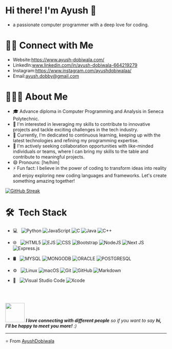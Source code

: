 # Hi there! I'm Ayush 👋
- a passionate computer programmer with a deep love for coding.
  
# 🤝🏻 Connect with Me
- Website:https://www.ayush-dobiwala.com/
- LinkedIn:www.linkedin.com/in/ayush-dobiwala-664219279
- Instagram:https://www.instagram.com/ayushdobiwalaa/
- Email:ayush.dobby@gmail.com


# 👨🏻‍💻  About Me
- 🎓 Advance diploma in Computer Programming and Analysis in Seneca Polytechnic.
- 👀 I'm interested in leveraging my skills to contribute to innovative projects and tackle exciting challenges in the tech industry.
- 🌱 Currently, I'm dedicated to continuous learning, keeping up with the latest technologies and refining my programming expertise.
- 💞️ I'm actively seeking collaboration opportunities with like-minded individuals or teams, where I can bring my skills to the table and contribute to meaningful projects.
- 😄 Pronouns: [he/him]
- ⚡ Fun fact: I believe in the power of coding to transform ideas into reality and enjoy exploring new coding languages and frameworks. Let's create something amazing together!

[![GitHub Streak](https://streak-stats.demolab.com?user=ayush-dobiwala)](https://git.io/streak-stats)

# 🛠 &nbsp;Tech Stack

- 💻 &nbsp;
  ![Python](https://img.shields.io/badge/Python-FFD43B?style=for-the-badge&logo=python&logoColor=blue)
  ![JavaScript](https://img.shields.io/badge/javascript-%23323330.svg?style=for-the-badge&logo=javascript&logoColor=%23F7DF1E)
  ![C](https://img.shields.io/badge/C-00599C?style=for-the-badge&logo=c&logoColor=white)
  ![Java](https://img.shields.io/badge/java-%23ED8B00.svg?style=for-the-badge&logo=openjdk&logoColor=white)
  ![C++](https://img.shields.io/badge/C%2B%2B-00599C?style=for-the-badge&logo=c%2B%2B&logoColor=white)
  
- 🌐 &nbsp;
  ![HTML5](https://img.shields.io/badge/html5-%23E34F26.svg?style=for-the-badge&logo=html5&logoColor=white)
  ![EJS](https://img.shields.io/badge/ejs-%23B4CA65.svg?style=for-the-badge&logo=ejs&logoColor=black)
  ![CSS](https://img.shields.io/badge/css3-%231572B6.svg?style=for-the-badge&logo=css3&logoColor=white)
  ![Bootstrap](https://img.shields.io/badge/bootstrap-%238511FA.svg?style=for-the-badge&logo=bootstrap&logoColor=white)
  ![NodeJS](https://img.shields.io/badge/node.js-6DA55F?style=for-the-badge&logo=node.js&logoColor=white)
  ![Next JS](https://img.shields.io/badge/Next-black?style=for-the-badge&logo=next.js&logoColor=white)
  ![Express.js](https://img.shields.io/badge/express.js-%23404d59.svg?style=for-the-badge&logo=express&logoColor=%2361DAFB)
  
- 🛢 &nbsp;
  ![MYSQL](https://img.shields.io/badge/MySQL-005C84?style=for-the-badge&logo=mysql&logoColor=white)
  ![MONGODB](https://img.shields.io/badge/MongoDB-4EA94B?style=for-the-badge&logo=mongodb&logoColor=white)
  ![ORACLE](https://img.shields.io/badge/Oracle-F80000?style=for-the-badge&logo=Oracle&logoColor=white)
  ![POSTGRESQL](https://img.shields.io/badge/PostgreSQL-316192?style=for-the-badge&logo=postgresql&logoColor=white)
  
- ⚙️ &nbsp;
  ![Linux](https://img.shields.io/badge/Linux-FCC624?style=for-the-badge&logo=linux&logoColor=black)
  ![macOS](https://img.shields.io/badge/mac%20os-000000?style=for-the-badge&logo=macos&logoColor=F0F0F0)
  ![Git](https://img.shields.io/badge/git-%23F05033.svg?style=for-the-badge&logo=git&logoColor=white)
  ![GitHub](https://img.shields.io/badge/github-%23121011.svg?style=for-the-badge&logo=github&logoColor=white)
  ![Markdown](https://img.shields.io/badge/markdown-%23000000.svg?style=for-the-badge&logo=markdown&logoColor=white)
  
- 🔧 &nbsp;
  ![Visual Studio Code](https://img.shields.io/badge/Visual%20Studio%20Code-0078d7.svg?style=for-the-badge&logo=visual-studio-code&logoColor=white)
  ![Xcode](https://img.shields.io/badge/Xcode-007ACC?style=for-the-badge&logo=Xcode&logoColor=white)
  
<br/><br/>

<img src="https://media.giphy.com/media/LnQjpWaON8nhr21vNW/giphy.gif" width="60"> <em><b>I love connecting with different people</b> so if you want to say <b>hi, I'll be happy to meet you more!</b> :)</em>

---
:star: From [AyushDobiwala](https://github.com/ayush-dobiwala/)
